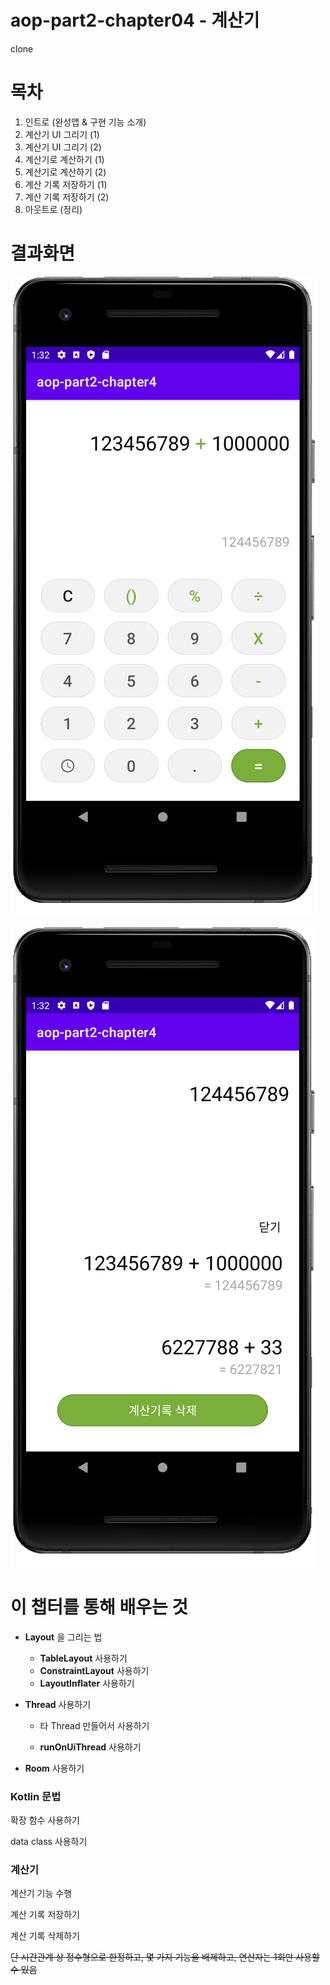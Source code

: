 # aop-part2-chapter04 - 계산기
clone


# 목차

1. 인트로  (완성앱 & 구현 기능 소개)
2. 계산기 UI 그리기 (1)
3. 계산기 UI 그리기 (2)
4. 계산기로 계산하기 (1)
5. 계산기로 계산하기 (2)
6. 계산 기록 저장하기 (1)
7. 계산 기록 저장하기 (2)
8. 아웃트로 (정리)



# 결과화면



![1](./screenshot/1.png)

![2](./screenshot/2.png)



# 이 챕터를 통해 배우는 것

- **Layout** 을 그리는 법

  - **TableLayout** 사용하기
  - **ConstraintLayout** 사용하기
  - **LayoutInflater** 사용하기

- **Thread** 사용하기

  - 타 Thread 만들어서 사용하기

  - **runOnUiThread** 사용하기

- **Room** 사용하기



### Kotlin 문법

확장 함수 사용하기

data class 사용하기



### 계산기

계산기 기능 수행

계산 기록 저장하기

계산 기록 삭제하기

~~단 시간관계 상 정수형으로 한정하고, 몇 가지 기능을 배제하고, 연산자는 1회만 사용할 수 있음~~



